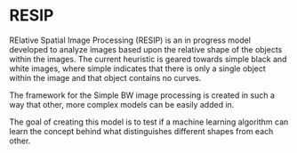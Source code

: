 # RESIP
RElative Spatial Image Processing (RESIP) is an in progress model developed to analyze images based upon the relative shape of the objects within the images. The current heuristic is geared towards simple black and white images, where simple indicates that there is only a single object within the image and that object contains no curves. 

The framework for the Simple BW image processing is created in such a way that other, more complex models can be easily added in. 

The goal of creating this model is to test if a machine learning algorithm can learn the concept behind what distinguishes different shapes from each other. 
